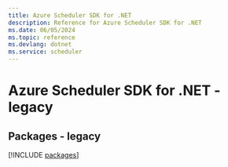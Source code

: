 ```yaml
---
title: Azure Scheduler SDK for .NET
description: Reference for Azure Scheduler SDK for .NET
ms.date: 06/05/2024
ms.topic: reference
ms.devlang: dotnet
ms.service: scheduler
---
```

# Azure Scheduler SDK for .NET - legacy
## Packages - legacy
[!INCLUDE [packages](scheduler-index.md)]